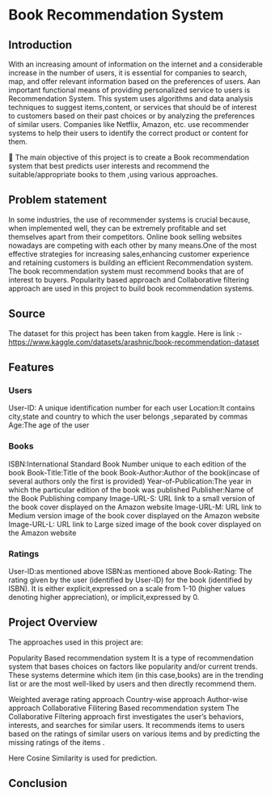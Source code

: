 # Book Recommendation System

## Introduction
 With an increasing amount of information on the internet and a considerable increase in the number of users, it is essential for companies to search, map, and offer relevant information based on the preferences of users. Aan important functional means of providing personalized service to users is Recommendation System. This system uses algorithms and data analysis techniques to suggest items,content, or services that should be of interest to customers based on their past choices or by analyzing the preferences of similar users. Companies like Netflix, Amazon, etc. use recommender systems to help their users to identify the correct product or content for them.

🎯 The main objective of this project is to create a Book recommendation system that best predicts user interests and recommend the suitable/appropriate books to them ,using various approaches.

## Problem statement
 In some industries, the use of recommender systems is crucial because, when implemented well, they can be extremely profitable and set themselves apart from their competitors. Online book selling websites nowadays are competing with each other by many means.One of the most effective strategies for increasing sales,enhancing customer experience and retaining customers is building an efficient Recommendation system. The book recommendation system must recommend books that are of interest to buyers. Popularity based approach and Collaborative filtering approach are used in this project to build book recommendation systems.

## Source
The dataset for this project has been taken from kaggle.
Here is link :-https://www.kaggle.com/datasets/arashnic/book-recommendation-dataset

## Features

### Users
User-ID: A unique identification number for each user
Location:It contains city,state and country to which the user belongs ,separated by commas
Age:The age of the user

### Books
ISBN:International Standard Book Number unique to each edition of the book
Book-Title:Title of the book
Book-Author:Author of the book(incase of several authors only the first is provided)
Year-of-Publication:The year in which the particular edition of the book was published
Publisher:Name of the Book Publishing company
Image-URL-S: URL link to a small version of the book cover displayed on the Amazon website
Image-URL-M: URL link to Medium version image of the book cover displayed on the Amazon website
Image-URL-L: URL link to Large sized image of the book cover displayed on the Amazon website

### Ratings
User-ID:as mentioned above
ISBN:as mentioned above
Book-Rating: The rating given by the user (identified by User-ID) for the book (identified by ISBN). It is either explicit,expressed on a scale from 1-10 (higher values denoting higher appreciation), or implicit,expressed by 0.


## Project Overview
The approaches used in this project are:

Popularity Based recommendation system
It is a type of recommendation system that bases choices on factors like popularity and/or current trends. These systems determine which item (in this case,books) are in the trending list or are the most well-liked by users and then directly recommend them.

Weighted average rating approach
Country-wise approach
Author-wise approach
Collaborative Filitering Based recommendation system
The Collaborative Filtering approach first investigates the user’s behaviors, interests, and searches for similar users. It recommends items to users based on the ratings of similar users on various items and by predicting the missing ratings of the items .

Here Cosine Similarity is used for prediction.
## Conclusion


